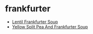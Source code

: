 # frankfurter

 * [Lentil Frankfurter Soup](index/l/lentil-frankfurter-soup.json)
 * [Yellow Split Pea And Frankfurter Soup](index/y/yellow-split-pea-and-frankfurter-soup.json)
